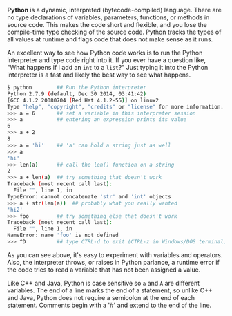 **Python** is a dynamic, interpreted (bytecode-compiled) language. There are no type declarations of variables, parameters, functions, or methods in source code. This makes the code short and flexible, and you lose the compile-time type checking of the source code. Python tracks the types of all values at runtime and flags code that does not make sense as it runs. 

An excellent way to see how Python code works is to run the Python interpreter and type code right into it. If you ever have a question like, "What happens if I add an `int` to a `list`?" Just typing it into the Python interpreter is a fast and likely the best way to see what happens.
    
```bash    
$ python        ## Run the Python interpreter
Python 2.7.9 (default, Dec 30 2014, 03:41:42) 
[GCC 4.1.2 20080704 (Red Hat 4.1.2-55)] on linux2
Type "help", "copyright", "credits" or "license" for more information.
>>> a = 6       ## set a variable in this interpreter session
>>> a           ## entering an expression prints its value
6
>>> a + 2
8
>>> a = 'hi'    ## 'a' can hold a string just as well
>>> a
'hi'
>>> len(a)      ## call the len() function on a string
2
>>> a + len(a)  ## try something that doesn't work
Traceback (most recent call last):
  File "", line 1, in 
TypeError: cannot concatenate 'str' and 'int' objects
>>> a + str(len(a))  ## probably what you really wanted
'hi2'
>>> foo         ## try something else that doesn't work
Traceback (most recent call last):
  File "", line 1, in 
NameError: name 'foo' is not defined
>>> ^D          ## type CTRL-d to exit (CTRL-z in Windows/DOS terminal)
```    

As you can see above, it's easy to experiment with variables and operators. Also, the interpreter throws, or raises in Python parlance, a runtime error if the code tries to read a variable that has not been assigned a value. 

Like C++ and Java, Python is case sensitive so `a` and `A` are different variables. The end of a line marks the end of a statement, so unlike C++ and Java, Python does not require a semicolon at the end of each statement. Comments begin with a '#' and extend to the end of the line.
